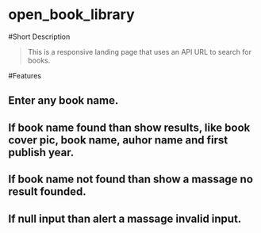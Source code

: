 # open_book_library

#Short Description
> This is a responsive landing page that uses an API URL to search for books.

#Features
## Enter any book name.
## If book name found than show results, like book cover pic, book name, auhor name and first publish year.
## If book name not found than show a massage no result founded.
## If null input than alert a massage invalid input.
